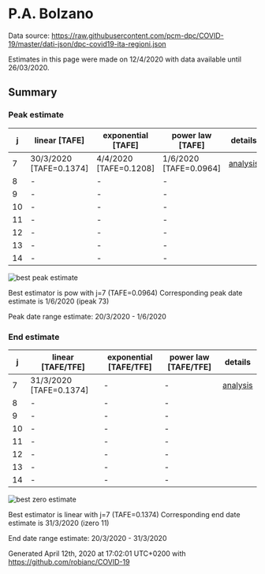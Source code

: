 # P.A. Bolzano


Data source: https://raw.githubusercontent.com/pcm-dpc/COVID-19/master/dati-json/dpc-covid19-ita-regioni.json

Estimates in this page were made on 12/4/2020 with data available until 26/03/2020.


## Summary 

### Peak estimate 
|j|linear [TAFE]|exponential [TAFE]|power law [TAFE]|details|
|---|----|-----------|---------|-------|
|7|30/3/2020 [TAFE=0.1374]|4/4/2020 [TAFE=0.1208]|1/6/2020 [TAFE=0.0964]|[analysis](COVID-19_p.a._bolzano_j7_2020-03-26.md)|
|8|-|-|-||
|9|-|-|-||
|10|-|-|-||
|11|-|-|-||
|12|-|-|-||
|13|-|-|-||
|14|-|-|-||

![best peak estimate](COVID-19_p.a._bolzano_j7_2020-03-26.png)

Best estimator is pow with j=7 (TAFE=0.0964)
Corresponding peak date estimate is 1/6/2020 (ipeak 73)


Peak date range estimate: 20/3/2020 - 1/6/2020

### End estimate 
|j|linear [TAFE/TFE]|exponential [TAFE/TFE]|power law [TAFE/TFE]|details|
|---|----|-----------|---------|-------|
|7|31/3/2020 [TAFE=0.1374]|-|-|[analysis](COVID-19_p.a._bolzano_j7_2020-03-26.md)|
|8|-|-|-||
|9|-|-|-||
|10|-|-|-||
|11|-|-|-||
|12|-|-|-||
|13|-|-|-||
|14|-|-|-||

![best zero estimate](COVID-19_p.a._bolzano_j7_2020-03-26.png)

Best estimator is linear with j=7 (TAFE=0.1374)
Corresponding end date estimate is 31/3/2020 (izero 11)


End date range estimate: 20/3/2020 - 31/3/2020

Generated April 12th, 2020 at 17:02:01 UTC+0200 with https://github.com/robianc/COVID-19
